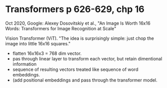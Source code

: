 # Transformers p 626-629, chp 16

Oct 2020, Google: Alexey Dosovitskiy et al., "An Image Is Worth 16x16 Words: Transformers for Image Recognition at Scale"  

Vision Transformer (ViT). 
"The idea is surprisingly simple: just chop the image into little 16x16 squares."  
 * flatten 16x16x3 = 768 dim vector. 
 * pas through linear layer to transform each vector, but retain dimentional information
 * sequence of resulting vectors treated like sequence of word embeddings.  
 * (add positional embeddings and pass through the transformer model.



